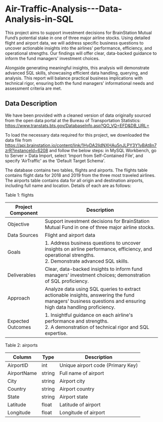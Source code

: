 # Air-Traffic-Analysis---Data-Analysis-in-SQL
This project aims to support investment decisions for BrainStation Mutual Fund’s potential stake in one of three major airline stocks. Using detailed flight and airport data, we will address specific business questions to uncover actionable insights into the airlines' performance, efficiency, and operational strengths. Our findings will offer clear, data-backed guidance to inform the fund managers' investment choices.

Alongside generating meaningful insights, this analysis will demonstrate advanced SQL skills, showcasing efficient data handling, querying, and analysis. This report will balance practical business implications with technical rigor, ensuring both the fund managers' informational needs and assessment criteria are met.

## Data Description
We have been provided with a cleaned version of data originally sourced from the open data portal at the Bureau of Transportation Statistics:
https://www.transtats.bts.gov/DatabaseInfo.asp?QO_VQ=EFD&DB_URL=

To load the necessary data required for this project, we downloaded the data file from https://api.brainstation.io/content/link/1HyDA2lldNXHAu5nJLPY3Y1yBAt8n7zrR?instanceId=6208 and follow the below steps: in MySQL Workbench, go to Server > Data Import, select 'Import from Self-Contained File', and specify 'AirTraffic' as the 'Default Target Schema'. 

The database contains two tables, flights and airports. The flights table contains flight data for 2018 and 2019 from the three most traveled airlines. The airports table contains data for all origin and destination airports, including full name and location. Details of each are as follows:

Table 1: flights

| **Project Component**              | **Description**                                                                                                                                                  |
|------------------------------------|------------------------------------------------------------------------------------------------------------------------------------------------------------------|
| Objective                      | Support investment decisions for BrainStation Mutual Fund in one of three major airline stocks.                                                                  |
| Data Sources                   | Flight and airport data                                                                                                                                            |
| Goals                          | 1. Address business questions to uncover insights on airline performance, efficiency, and operational strengths. <br> 2. Demonstrate advanced SQL skills.       |
| Deliverables                   | Clear, data-backed insights to inform fund managers' investment choices; demonstration of SQL proficiency.                                                        |
| Approach                       | Analyze data using SQL queries to extract actionable insights, answering the fund managers' business questions and ensuring high data handling proficiency.        |
| Expected Outcomes              | 1. Insightful guidance on each airline's performance and strengths. <br> 2. A demonstration of technical rigor and SQL expertise.                                 |

Table 2: airports

| **Column**     | **Type** | **Description**                       |
|----------------|----------|---------------------------------------|
| AirportID      | int      | Unique airport code (Primary Key)     |
| AirportName    | string   | Full name of airport                  |
| City           | string   | Airport city                          |
| Country        | string   | Airport country                       |
| State          | string   | Airport state                         |
| Latitude       | float    | Latitude of airport                   |
| Longitude      | float    | Longitude of airport                  |

